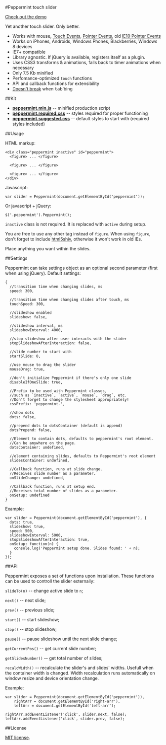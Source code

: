 #Peppermint touch slider

[Check out the demo](http://wd.dizaina.net/en/scripts/peppermint/)

Yet another touch slider. Only better.

- Works with mouse, [Touch Events](http://www.w3.org/TR/touch-events/), [Pointer Events](http://www.w3.org/TR/pointerevents/), old [IE10 Pointer Events](http://msdn.microsoft.com/en-us/library/ie/hh673557\(v=vs.85\).aspx)
- Works on iPhones, Androids, Windows Phones, Blackberries, Windows 8 devices
- IE7+ compatible
- Library agnostic. If jQuery is available, registers itself as a plugin.
- Uses CSS3 transforms &amp; animations, falls back to timer animations when necessary
- Only 7.5 Kb minified
- Perfomance-optimized `touch` functions
- API and callback functions for extensibility
- [Doesn't break](http://wd.dizaina.net/en/internet-maintenance/js-sliders-and-the-tab-key/) when <kbd>tab</kbd>&rsquo;bing

##Kit

- **[peppermint.min.js](https://raw.github.com/wilddeer/Peppermint/master/dist/peppermint.min.js)** -- minified production script
- **[peppermint.required.css](https://raw.github.com/wilddeer/Peppermint/master/dist/peppermint.required.css)** -- styles required for proper functioning
- **[peppermint.suggested.css](https://raw.github.com/wilddeer/Peppermint/master/dist/peppermint.suggested.css)** -- default styles to start with (required styles included)

##Usage

HTML markup:

    <div class="peppermint inactive" id="peppermint">
      <figure> ... </figure>

      <figure> ... </figure>

      <figure> ... </figure>
    </div>

Javascript:

    var slider = Peppermint(document.getElementById('peppermint'));

Or javascript + jQuery:

    $('.peppermint').Peppermint();
    
`inactive` class is not required. It is replaced with `active` during setup.

You are free to use any other tag instead of `figure`. When using `figure`, don't forget to include [html5shiv](https://github.com/aFarkas/html5shiv), otherwise it won't work in old IEs.

Place anything you want within the slides.

##Settings

Peppermint can take settings object as an optional second parameter (first when using jQuery). Default settings:

    {
      //transition time when changing slides, ms
      speed: 300,
    
      //transition time when changing slides after touch, ms
      touchSpeed: 300,
    
      //slideshow enabled
      slideshow: false,
    
      //slideshow interval, ms
      slideshowInterval: 4000,
    
      //stop slideshow after user interacts with the slider
      stopSlideshowAfterInteraction: false,
    
      //slide number to start with
      startSlide: 0,

      //use mouse to drag the slider
      mouseDrag: true,

      //don't initialize Peppermint if there's only one slide
      disableIfOneSlide: true,

      //Prefix to be used with Peppermint classes,
      //such as `inactive`, `active`, `mouse`, `drag`, etc.
      //Don't forget to change the stylesheet appropriately!
      cssPrefix: 'peppermint-',

      //show dots
      dots: false,

      //prepend dots to dotsContainer (default is append)
      dotsPrepend: false,

      //Element to contain dots, defaults to peppermint's root element.
      //Can be anywhere on the page.
      dotsContainer: undefined,

      //element containing slides, defaults to Peppermint's root element
      slidesContainer: undefined,
    
      //Callback function, runs at slide change.
      //Receives slide number as a parameter.
      onSlideChange: undefined,
    
      //Callback function, runs at setup end.
      //Receives total number of slides as a parameter.
      onSetup: undefined
    }

Example:

    var slider = Peppermint(document.getElementById('peppermint'), {
      dots: true,
      slideshow: true,
      speed: 500,
      slideshowInterval: 5000,
      stopSlideshowAfterInteraction: true,
      onSetup: function(n) {
        console.log('Peppermint setup done. Slides found: ' + n);
      }
    });

##API

Peppermint exposes a set of functions upon installation. These functions can be used to controll the slider externally:

`slideTo(n)` -- change active slide to `n`;

`next()` -- next slide;

`prev()` -- previous slide;

`start()` -- start slideshow;

`stop()` -- stop slideshow;

`pause()` -- pause slideshow until the next slide change;

`getCurrentPos()` -- get current slide number;

`getSlidesNumber()` -- get total number of slides;

`recalcWidth()` -- recalculate the slider's and slides' widths. Usefull when the container width is changed. Width recalculation runs automatically on window resize and device orientation change.

Example:

    var slider = Peppermint(document.getElementById('peppermint')),
        rightArr = document.getElementById('right-arr'),
        leftArr = document.getElementById('left-arr');

    rightArr.addEventListener('click', slider.next, false);
    leftArr.addEventListener('click', slider.prev, false);
    
##License

[MIT license](http://opensource.org/licenses/MIT).

